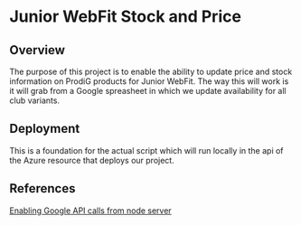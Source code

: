 # Junior WebFit Stock and Price

## Overview
The purpose of this project is to enable the ability to update price and stock information on ProdiG products for Junior WebFit. The way this will work is it will grab from a Google spreasheet in which we update availability for all club variants.

## Deployment
This is a foundation for the actual script which will run locally in the api of the Azure resource that deploys our project. 


## References
[Enabling Google API calls from node server](https://hackernoon.com/how-to-use-google-sheets-api-with-nodejs-cz3v316f)



